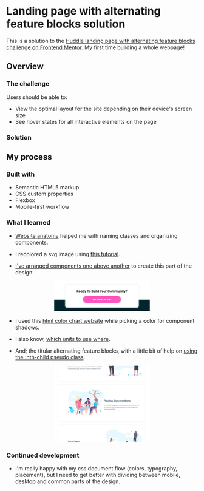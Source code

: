 
# Landing page with alternating feature blocks solution

This is a solution to the [Huddle landing page with alternating feature blocks challenge on Frontend Mentor](https://www.frontendmentor.io/challenges/huddle-landing-page-with-alternating-feature-blocks-5ca5f5981e82137ec91a5100).
My first time building a whole webpage!


## Overview

### The challenge

Users should be able to:

- View the optimal layout for the site depending on their device's screen size
- See hover states for all interactive elements on the page

### Solution


## My process

### Built with

- Semantic HTML5 markup
- CSS custom properties
- Flexbox
- Mobile-first workflow

### What I learned

- [Website anatomy](https://medium.com/tylergaid/website-design-101-essential-terms-64bc4a52847f) helped me with naming classes and organizing components.

- I recolored a svg image using [this tutorial](https://stackoverflow.com/questions/24224112/css-filter-make-color-image-with-transparency-white).

- [I've arranged components one above another](https://stackoverflow.com/questions/19561585/how-to-make-div-go-behind-another-div) to create this part of the design:

<div style="width: 50%; margin-rigth:25%; margin-left:25%;">
    <img src="./readme/components_z.png">
</div>

- I used this [html color chart website](https://htmlcolorcodes.com/color-chart/) while picking a color for component shadows.

- I also know, [which units to use where](https://gist.github.com/basham/2175a16ab7c60ce8e001).

- And; the titular alternating feature blocks, with a little bit of help on [using the :nth-child pseudo class](https://stackoverflow.com/questions/10930385/how-can-i-get-every-second-element-if-each-is-embedded-in-another-one).

<div style="width: 50%; margin-rigth:25%; margin-left:25%;">
    <img src="./readme/alternating_features.png">
</div>

### Continued development

- I'm really happy with my css document flow (colors, typography, placement), but I need to get better with dividing between mobile, desktop and common parts of the design.